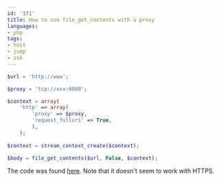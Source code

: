 ```yaml
---
id: '371'
title: How to use file_get_contents with a proxy
languages:
- php
tags:
- host
- jump
- ssh
---
```


```php
$url = 'http://www';

$proxy = 'tcp://xxx:8080';

$context = array(
	'http' => array(
		'proxy' => $proxy,
		'request_fulluri' => True,
		),
	);
	
$context = stream_context_create($context);

$body = file_get_contents($url, False, $context);
```
    

The code was found [here](http://fi2.php.net/file_get_contents). Note that it doesn't seem to work with HTTPS.

